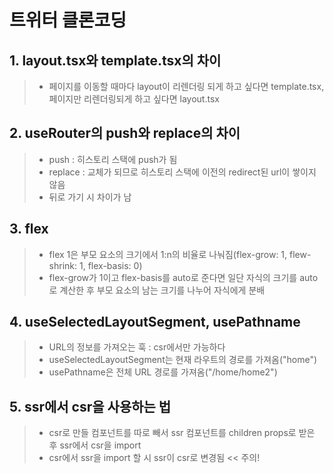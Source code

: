 # 트위터 클론코딩

## 1. layout.tsx와 template.tsx의 차이
> * 페이지를 이동할 때마다 layout이 리렌더링 되게 하고 싶다면 template.tsx, 페이지만 리렌더링되게 하고 싶다면 layout.tsx

## 2. useRouter의 push와 replace의 차이
> * push : 히스토리 스택에 push가 됨
> * replace : 교체가 되므로 히스토리 스택에 이전의 redirect된 url이 쌓이지 않음 
> * 뒤로 가기 시 차이가 남

## 3. flex
> * flex 1은 부모 요소의 크기에서 1:n의 비율로 나눠짐(flex-grow: 1, flew-shrink: 1, flex-basis: 0)
> * flex-grow가 1이고 flex-basis를 auto로 준다면 일단 자식의 크기를 auto로 계산한 후 부모 요소의 남는 크기를 나누어 자식에게 분배

## 4. useSelectedLayoutSegment, usePathname
> * URL의 정보를 가져오는 훅 : csr에서만 가능하다
> * useSelectedLayoutSegment는 현재 라우트의 경로를 가져옴("home")
> * usePathname은 전체 URL 경로를 가져옴("/home/home2")

## 5. ssr에서 csr을 사용하는 법
> * csr로 만들 컴포넌트를 따로 빼서 ssr 컴포넌트를 children props로 받은 후 ssr에서 csr을 import
> * csr에서 ssr을 import 할 시 ssr이 csr로 변경됨 << 주의!